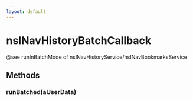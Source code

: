 ```yaml
---
layout: default
---
```


# nsINavHistoryBatchCallback #
  
@see runInBatchMode of nsINavHistoryService/nsINavBookmarksService  
  

## Methods ##

### runBatched(aUserData) ###
